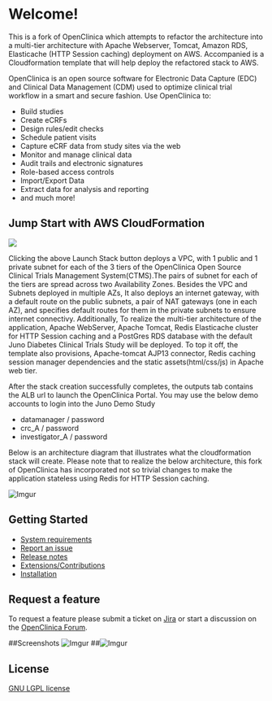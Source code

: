 # Welcome!

This is a fork of OpenClinica which attempts to refactor the architecture into a multi-tier architecture with Apache Webserver, Tomcat, Amazon RDS, Elasticache (HTTP Session caching) deployment on AWS. Accompanied is a Cloudformation template that will help deploy the refactored stack to AWS.

OpenClinica is an open source software for Electronic Data Capture (EDC) and Clinical Data Management (CDM) used to optimize clinical trial workflow in a smart and secure fashion. Use OpenClinica to:

- Build studies
- Create eCRFs
- Design rules/edit checks
- Schedule patient visits 
- Capture eCRF data from study sites via the web
- Monitor and manage clinical data
- Audit trails and electronic signatures
- Role-based access controls
- Import/Export Data
- Extract data for analysis and reporting
- and much more!

## Jump Start with AWS CloudFormation

[<img src="https://s3.amazonaws.com/cloudformation-examples/cloudformation-launch-stack.png">](https://console.aws.amazon.com/cloudformation/home?region=us-east-1#/stacks/new?stackName=OpenClinica&templateURL=https://raw.githubusercontent.com/Pradeep39/OpenClinica/master/cloudformation/openclinica-vpc-cfn.yaml)

Clicking the above Launch Stack button deploys a VPC, with 1 public and 1 private subnet for each of the  3 tiers of the OpenClinica Open Source Clinical Trials Management System(CTMS).The pairs of subnet for each of the tiers are spread across two Availability Zones. Besides the VPC and Subnets deployed in multiple AZs, It also deploys an internet gateway, with a default route on the public subnets, a pair of NAT gateways (one in each AZ), and specifies default routes for them in the private subnets to ensure internet connectivy. Additionally, To realize the multi-tier architecture of the application, Apache WebServer, Apache Tomcat, Redis Elasticache cluster for HTTP Session caching and a PostGres RDS database with the default Juno Diabetes Clinical Trials Study will be deployed. To top it off, the template also provisions, Apache-tomcat AJP13 connector, Redis caching session manager dependencies and the static assets(html/css/js) in Apache web tier.

After the stack creation successfully completes, the outputs tab contains the ALB url to launch the OpenClinica Portal. You may use the below demo accounts to login into the Juno Demo Study

- datamanager / password
- crc_A / password
- investigator_A / password

Below is an architecture diagram that illustrates what the cloudformation stack will create. Please note that to realize the below architecture, this fork of OpenClinica has incorporated not so trivial changes to make the application stateless using Redis for HTTP Session caching.

![Imgur](https://raw.githubusercontent.com/Pradeep39/OpenClinica/master/cloudformation/OpenClinica_Multi_Tier_Arch.png)

## Getting Started

- [System requirements](https://docs.openclinica.com/installation/system-requirements)
- [Report an issue](https://jira.openclinica.com/)
- [Release notes](https://docs.openclinica.com/release-notes)
- [Extensions/Contributions](https://community.openclinica.com/extensions)
- [Installation](https://github.com/OpenClinica/OpenClinica/wiki)

## Request a feature

To request a feature please submit a ticket on [Jira](https://jira.openclinica.com/) or start a discussion on the [OpenClinica Forum](http://forums.openclinica.com).

##Screenshots
![Imgur](http://i.imgur.com/ACXj3L7.jpg "Home screen") 
##![Imgur](http://i.imgur.com/DqHQ05Z.jpg "Subject Matrix")



## License

[GNU LGPL license](https://www.openclinica.com/gnu-lgpl-open-source-license)

